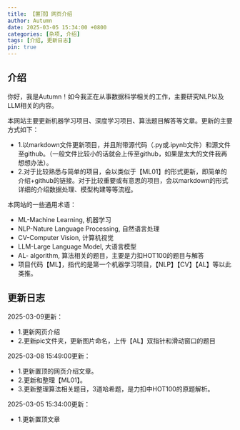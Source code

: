 ```yaml
---
title: 【置顶】网页介绍
author: Autumn
date: 2025-03-05 15:34:00 +0800
categories: [杂项, 介绍]
tags: [介绍, 更新日志]
pin: true
---
```


## 介绍
你好，我是Autumn！如今我正在从事数据科学相关的工作，主要研究NLP以及LLM相关的内容。

本网站主要更新机器学习项目、深度学习项目、算法题目解答等文章。更新的主要方式如下：
- 1.以markdown文件更新项目，并且附带源代码（.py或.ipynb文件）和源文件至github。（一般文件比较小的话就会上传至github，如果是太大的文件我再想想办法）。
- 2.对于比较熟悉与简单的项目，会以类似于【ML01】的形式更新，即简单的介绍+github的链接。对于比较重要或有意思的项目，会以markdown的形式详细的介绍数据处理、模型构建等等流程。


本网站的一些通用术语：
- ML-Machine Learning, 机器学习
- NLP-Nature Language Processing, 自然语言处理
- CV-Computer Vision, 计算机视觉
- LLM-Large Language Model, 大语言模型
- AL- algorithm, 算法相关的题目，主要是力扣HOT100的题目与解答
- 项目代码【ML】，指代的是第一个机器学习项目，【NLP】【CV】【AL】等以此类推。

## 更新日志
2025-03-09更新：
- 1.更新网页介绍
- 2.更新pic文件夹，更新图片命名，上传【AL】双指针和滑动窗口的题目

2025-03-08 15:49:00更新：
- 1.更新置顶的网页介绍文章。
- 2.更新和整理【ML01】。
- 3.更新整理算法相关题目，3道哈希题，是力扣中HOT100的原题解析。

2025-03-05 15:34:00更新：
- 1.更新置顶文章

